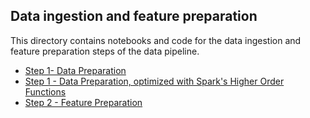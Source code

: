 ## Data ingestion and feature preparation

This directory contains notebooks and code for the data ingestion and feature preparation steps of the data pipeline.  
- [Step 1- Data Preparation](1-DataIngestion.ipynb)
- [Step 1 - Data Preparation, optimized with Spark's Higher Order Functions](1-DataIngestion_Optimized_SparkSQL_and_HOF.ipynb)
- [Step 2 - Feature Preparation](2-FeaturePreparation.ipynb)
